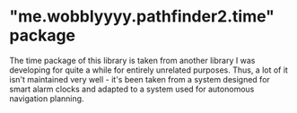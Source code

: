 # "me.wobblyyyy.pathfinder2.time" package
The time package of this library is taken from another library I was developing for quite a while for entirely 
unrelated purposes. Thus, a lot of it isn't maintained very well - it's been taken from a system designed for
smart alarm clocks and adapted to a system used for autonomous navigation planning.
